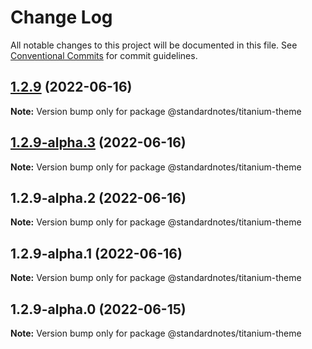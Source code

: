 # Change Log

All notable changes to this project will be documented in this file.
See [Conventional Commits](https://conventionalcommits.org) for commit guidelines.

## [1.2.9](https://github.com/standardnotes/app/compare/@standardnotes/titanium-theme@1.2.9-alpha.3...@standardnotes/titanium-theme@1.2.9) (2022-06-16)

**Note:** Version bump only for package @standardnotes/titanium-theme

## [1.2.9-alpha.3](https://github.com/standardnotes/app/compare/@standardnotes/titanium-theme@1.2.9-alpha.2...@standardnotes/titanium-theme@1.2.9-alpha.3) (2022-06-16)

**Note:** Version bump only for package @standardnotes/titanium-theme

## 1.2.9-alpha.2 (2022-06-16)

**Note:** Version bump only for package @standardnotes/titanium-theme

## 1.2.9-alpha.1 (2022-06-16)

**Note:** Version bump only for package @standardnotes/titanium-theme

## 1.2.9-alpha.0 (2022-06-15)

**Note:** Version bump only for package @standardnotes/titanium-theme

